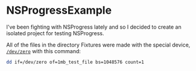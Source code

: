 # NSProgressExample
I've been fighting with NSProgress lately and so I decided to create an isolated project for testing NSProgress.

All of the files in the directory Fixtures were made with the special device, [`/dev/zero`](https://en.wikipedia.org/wiki//dev/zero) with this command:

```sh
dd if=/dev/zero of=1mb_test_file bs=1048576 count=1 
```

